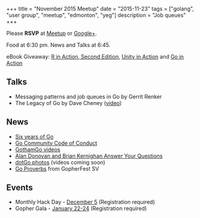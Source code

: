 +++
title = "November 2015 Meetup"
date = "2015-11-23"
tags = ["golang", "user group", "meetup", "edmonton", "yeg"]
description = "Job queues"
+++

Please **RSVP** at [Meetup](http://www.meetup.com/startupedmonton/events/qfwsfhytpbfc/) or [Google+](https://plus.google.com/events/cdd6pk6dbgphjfc2l7siladbp4s?authkey=CKGC5cHphZm0wgE).

Food at 6:30 pm. News and Talks at 6:45.

eBook Giveaway: [R in Action, Second Edition](https://www.manning.com/books/r-in-action-second-edition), [Unity in Action](https://www.manning.com/books/unity-in-action) and [Go in Action](https://www.manning.com/books/go-in-action)

## Talks

* Messaging patterns and job queues in Go by Gerrit Renker
* The Legacy of Go by Dave Cheney ([video](https://www.youtube.com/watch?v=_2d3KfRt4XU))

## News

* [Six years of Go](https://blog.golang.org/6years)
* [Go Community Code of Conduct](https://golang.org/conduct)
* [GothamGo videos](https://www.youtube.com/playlist?list=PLeGxIOPLk9ELh9tsPZMzau6CzMjfMzp9-)
* [Alan Donovan and Brian Kernighan Answer Your Questions](http://features.slashdot.org/story/15/11/18/1748247/interviews-alan-donovan-and-brian-kernighan-answer-your-questions)
* [dotGo photos](https://www.flickr.com/photos/97226415@N08/sets/72157661133005275) (videos coming soon)
* [Go Proverbs](http://go-proverbs.github.io/) from GopherFest SV

## Events

* Monthly Hack Day - [December 5](http://www.meetup.com/startupedmonton/events/226796399/) (Registration required)
* Gopher Gala - [January 22-24](http://gophergala.com/) (Registration required)
